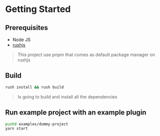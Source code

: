 # Getting Started

## Prerequisites

* Node JS
* [rushjs](https://rushjs.io/pages/intro/get_started/)

> This project use pnpm that comes as default package manager on rushjs

## Build

```bash
rush install && rush build
```

> Is going to build and install all the dependencies

## Run example project with an example plugin

```bash
pushd examples/dummy-project
yarn start
```
